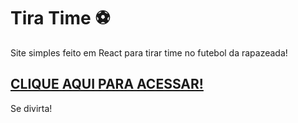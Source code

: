 # Tira Time ⚽
Site simples feito em React para tirar time no futebol da rapazeada!

## [CLIQUE AQUI PARA ACESSAR!](https://joaozacchello08.github.io/tira-time)

Se divirta!
